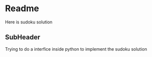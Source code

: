 # Readme 

Here is sudoku solution

## SubHeader

Trying to do a interfice inside python to implement the sudoku solution
